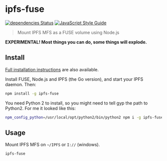 # ipfs-fuse

[![dependencies Status](https://david-dm.org/tableflip/ipfs-fuse/status.svg)](https://david-dm.org/tableflip/ipfs-fuse) [![JavaScript Style Guide](https://img.shields.io/badge/code_style-standard-brightgreen.svg)](https://standardjs.com)

> Mount IPFS MFS as a FUSE volume using Node.js

**EXPERIMENTAL! Most things you can do, some things will explode.**

## Install

[Full installation instructions](./INSTALL.md) are also available.

Install FUSE, Node.js and IPFS (the Go version), and start your IPFS daemon. Then:

```sh
npm install -g ipfs-fuse
```

You need Python 2 to install, so you might need to tell gyp the path to Python2. For me it looked like this:

```sh
npm_config_python=/usr/local/opt/python2/bin/python2 npm i -g ipfs-fuse
```

## Usage

Mount IPFS MFS on `~/IPFS` or `I://` (windows).

```sh
ipfs-fuse
```
